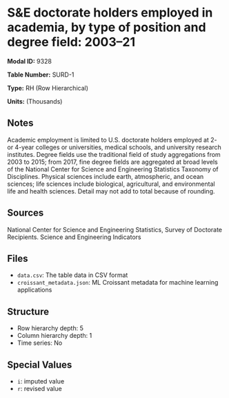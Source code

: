 # S&E doctorate holders employed in academia, by type of position and degree field: 2003–21

**Modal ID:** 9328

**Table Number:** SURD-1

**Type:** RH (Row Hierarchical)

**Units:** (Thousands)

## Notes

Academic employment is limited to U.S. doctorate holders employed at 2- or 4-year colleges or universities, medical schools, and university research institutes. Degree fields use the traditional field of study aggregations from 2003 to 2015; from 2017, fine degree fields are aggregated at broad levels of the National Center for Science and Engineering Statistics Taxonomy of Disciplines. Physical sciences include earth, atmospheric, and ocean sciences; life sciences include biological, agricultural, and environmental life and health sciences. Detail may not add to total because of rounding.

## Sources

National Center for Science and Engineering Statistics, Survey of Doctorate Recipients. Science and Engineering Indicators

## Files

- `data.csv`: The table data in CSV format
- `croissant_metadata.json`: ML Croissant metadata for machine learning applications

## Structure

- Row hierarchy depth: 5
- Column hierarchy depth: 1
- Time series: No

## Special Values

- `i`: imputed value
- `r`: revised value
